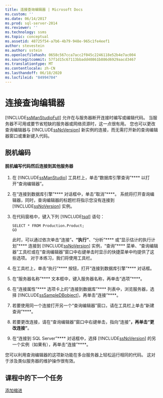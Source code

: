 ```yaml
---
title: 连接查询编辑器 | Microsoft Docs
ms.custom: ''
ms.date: 06/14/2017
ms.prod: sql-server-2014
ms.reviewer: ''
ms.technology: ssms
ms.topic: conceptual
ms.assetid: 48725f54-a7b6-4b79-948e-965c1fe4eef1
author: stevestein
ms.author: sstein
ms.openlocfilehash: 0658c567cca7acc2f045c2246118e52b4e7ac004
ms.sourcegitcommit: 57f1d15c67113bbadd40861b886d6929aacd3467
ms.translationtype: MT
ms.contentlocale: zh-CN
ms.lasthandoff: 06/18/2020
ms.locfileid: "84994704"
---
```

# <a name="connecting-with-query-editor"></a>连接查询编辑器
  [!INCLUDE[ssManStudioFull](../../includes/ssmanstudiofull-md.md)] 允许在与服务器断开连接时编写或编辑代码。 当服务器不可用或要节省短缺的服务器或网络资源时，这一点很有用。 您也可以更改查询编辑器与 [!INCLUDE[ssNoVersion](../../includes/ssnoversion-md.md)] 新实例的连接，而无需打开新的查询编辑器窗口或重新键入代码。  
  
## <a name="coding-offline"></a>脱机编码  
  
#### <a name="to-write-code-offline-and-then-connect-to-different-servers"></a>脱机编写代码然后连接到其他服务器  
  
1.  在 [!INCLUDE[ssManStudio](../../includes/ssmanstudio-md.md)] 工具栏上，单击“数据库引擎查询”**** 以打开“查询编辑器”。  
  
2.  在“连接到数据库引擎”**** 对话框中，单击“取消”****。 系统将打开查询编辑器，同时，查询编辑器的标题栏将指示您没有连接到 [!INCLUDE[ssNoVersion](../../includes/ssnoversion-md.md)] 实例。  
  
3.  在代码窗格中，键入下列 [!INCLUDE[tsql](../../includes/tsql-md.md)] 语句：  
  
    ```  
    SELECT * FROM Production.Product;  
    GO  
    ```  
  
     此时，可以通过依次单击“连接”****、“执行”****、“分析”**** 或“显示估计的执行计划”**** 连接到 [!INCLUDE[ssNoVersion](../../includes/ssnoversion-md.md)] 实例，“查询”**** 菜单、“查询编辑器”工具栏或在“查询编辑器”窗口中右键单击时显示的快捷菜单中均提供了这些选项。 对于本练习，我们将使用工具栏。  
  
4.  在工具栏上，单击“执行”**** 按钮，打开“连接到数据库引擎”**** 对话框。  
  
5.  在“服务器名称”**** 文本框中，键入服务器名称，再单击“选项”****。  
  
6.  在“连接属性”**** 选项卡上的“连接到数据库”**** 列表中，浏览服务器，选择 [!INCLUDE[ssSampleDBobject](../../includes/sssampledbobject-md.md)]，再单击“连接”****。  
  
7.  若要使用同一个连接打开另一个“查询编辑器”窗口，请在工具栏上单击“新建查询”****。  
  
8.  若要更改连接，请在“查询编辑器”窗口中右键单击，指向“连接”****，再单击“更改连接”****。  
  
9. 在“连接到 SQL Server”**** 对话框中，选择 [!INCLUDE[ssNoVersion](../../includes/ssnoversion-md.md)] 的另一个实例（如果有），再单击“连接”****。  
  
 您可以利用查询编辑器的这项新功能在多台服务器上轻松运行相同的代码。 这对于涉及类似服务器的维护操作很有效。  
  
## <a name="next-task-in-lesson"></a>课程中的下一个任务  
 [添加缩进](lesson-2-2-adding-indentation.md)  
  
  
